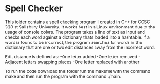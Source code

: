 # Spell Checker

This folder contains a spell checking program I created in C++ for COSC 320 at Salisbury University.
It works best in a Linux environment due to the usage of console colors.
The program takes a line of text as input and checks each word against a dictionary thats loaded into a hashtable.
If a word is found to be incorrect, the program searches for words in the dictionary that are one or two edit distances away from the incorrect word.

Edit distance is defined as:
-One letter added
-One letter removed
-Adjacent letters swapping places
-One letter replaced with another

To run the code download this folder run the makefile with the command make and then run the program with the command ./main.
